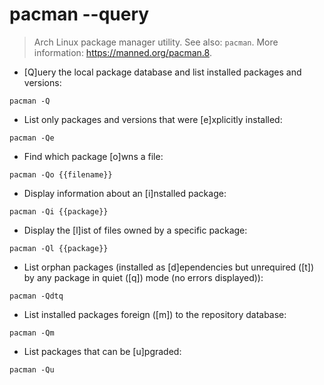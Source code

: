 # pacman --query

> Arch Linux package manager utility.
> See also: `pacman`.
> More information: <https://manned.org/pacman.8>.

- [Q]uery the local package database and list installed packages and versions:

`pacman -Q`

- List only packages and versions that were [e]xplicitly installed:

`pacman -Qe`

- Find which package [o]wns a file:

`pacman -Qo {{filename}}`

- Display information about an [i]nstalled package:

`pacman -Qi {{package}}`

- Display the [l]ist of files owned by a specific package:

`pacman -Ql {{package}}`

- List orphan packages (installed as [d]ependencies but unrequired ([t]) by any package in quiet ([q]) mode (no errors displayed)):

`pacman -Qdtq`

- List installed packages foreign ([m]) to the repository database:

`pacman -Qm`

- List packages that can be [u]pgraded:

`pacman -Qu`
